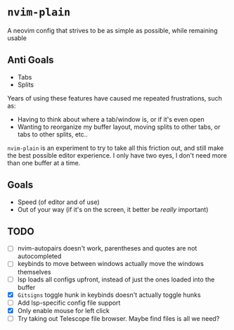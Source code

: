 # `nvim-plain`
A neovim config that strives to be as simple as possible, while remaining usable

## Anti Goals
- Tabs
- Splits

Years of using these features have caused me repeated frustrations, such as:
- Having to think about where a tab/window is, or if it's even open
- Wanting to reorganize my buffer layout, moving splits to other tabs, or tabs
to other splits, etc.. 

`nvim-plain` is an experiment to try to take all this friction out, and still
make the best possible editor experience. I only have two eyes, I don't need
more than one buffer at a time.

## Goals
- Speed (of editor and of use)
- Out of your way (if it's on the screen, it better be *really* important)

## TODO
- [ ] nvim-autopairs doesn't work, parentheses and quotes are not autocompleted
- [ ] keybinds to move between windows actually move the windows themselves
- [ ] lsp loads all configs upfront, instead of just the ones loaded into the buffer
- [x] `Gitsigns` toggle hunk in keybinds doesn't actually toggle hunks
- [ ] Add lsp-specific config file support
- [x] Only enable mouse for left click
- [ ] Try taking out Telescope file browser. Maybe find files is all we need?
